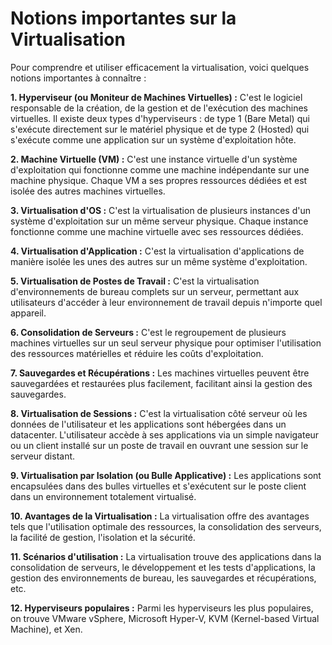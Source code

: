 # Notions importantes sur la Virtualisation

Pour comprendre et utiliser efficacement la virtualisation, voici quelques notions importantes à connaître :

**1. Hyperviseur (ou Moniteur de Machines Virtuelles) :** C'est le logiciel responsable de la création, de la gestion et de l'exécution des machines virtuelles. Il existe deux types d'hyperviseurs : de type 1 (Bare Metal) qui s'exécute directement sur le matériel physique et de type 2 (Hosted) qui s'exécute comme une application sur un système d'exploitation hôte.

**2. Machine Virtuelle (VM) :** C'est une instance virtuelle d'un système d'exploitation qui fonctionne comme une machine indépendante sur une machine physique. Chaque VM a ses propres ressources dédiées et est isolée des autres machines virtuelles.

**3. Virtualisation d'OS :** C'est la virtualisation de plusieurs instances d'un système d'exploitation sur un même serveur physique. Chaque instance fonctionne comme une machine virtuelle avec ses ressources dédiées.

**4. Virtualisation d'Application :** C'est la virtualisation d'applications de manière isolée les unes des autres sur un même système d'exploitation.

**5. Virtualisation de Postes de Travail :** C'est la virtualisation d'environnements de bureau complets sur un serveur, permettant aux utilisateurs d'accéder à leur environnement de travail depuis n'importe quel appareil.

**6. Consolidation de Serveurs :** C'est le regroupement de plusieurs machines virtuelles sur un seul serveur physique pour optimiser l'utilisation des ressources matérielles et réduire les coûts d'exploitation.

**7. Sauvegardes et Récupérations :** Les machines virtuelles peuvent être sauvegardées et restaurées plus facilement, facilitant ainsi la gestion des sauvegardes.

**8. Virtualisation de Sessions :** C'est la virtualisation côté serveur où les données de l'utilisateur et les applications sont hébergées dans un datacenter. L'utilisateur accède à ses applications via un simple navigateur ou un client installé sur un poste de travail en ouvrant une session sur le serveur distant.

**9. Virtualisation par Isolation (ou Bulle Applicative) :** Les applications sont encapsulées dans des bulles virtuelles et s'exécutent sur le poste client dans un environnement totalement virtualisé.

**10. Avantages de la Virtualisation :** La virtualisation offre des avantages tels que l'utilisation optimale des ressources, la consolidation des serveurs, la facilité de gestion, l'isolation et la sécurité.

**11. Scénarios d'utilisation :** La virtualisation trouve des applications dans la consolidation de serveurs, le développement et les tests d'applications, la gestion des environnements de bureau, les sauvegardes et récupérations, etc.

**12. Hyperviseurs populaires :** Parmi les hyperviseurs les plus populaires, on trouve VMware vSphere, Microsoft Hyper-V, KVM (Kernel-based Virtual Machine), et Xen.
